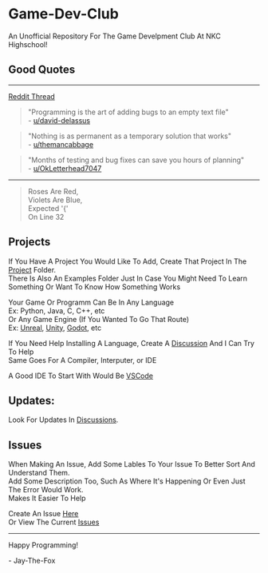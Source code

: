# Game-Dev-Club

An Unofficial Repository For The Game Develpment Club At NKC Highschool!

## Good Quotes

---

[Reddit Thread](https://www.reddit.com/r/ProgrammerHumor/comments/108auwz/guys_i_want_to_put_a_funny_programming_quote_on/)

> "Programming is the art of adding bugs to an empty text file"  
> \- [u/david-delassus](https://reddit.com/u/david-delassus)

> "Nothing is as permanent as a temporary solution that works"  
> \- [u/themancabbage](https://reddit.com/u/themancabbage)

> "Months of testing and bug fixes can save you hours of planning"  
> \- [u/OkLetterhead7047](https://reddit.com/u/u/OkLetterhead7047)

---

> Roses Are Red,  
> Violets Are Blue,  
> Expected '{'  
> On Line 32  

## Projects

If You Have A Project You Would Like To Add, Create That Project In The [Project](projects) Folder.  
There Is Also An Examples Folder Just In Case You Might Need To Learn Something Or Want To Know How Something Works

Your Game Or Programm Can Be In Any Language  
Ex: Python, Java, C, C++, etc  
Or Any Game Engine (If You Wanted To Go That Route)  
Ex: [Unreal](https://www.unrealengine.com/en-US), [Unity](https://unity.com/), [Godot](https://godotengine.org/), etc

If You Need Help Installing A Language, Create A [Discussion](https://github.com/J-The-Fox/Game-Dev-Club/discussions) And I Can Try To Help  
Same Goes For A Compiler, Interputer, or IDE

A Good IDE To Start With Would Be [VSCode](https://code.visualstudio.com/)

## Updates:

Look For Updates In [Discussions](https://github.com/J-The-Fox/Game-Dev-Club/discussions). 

## Issues

When Making An Issue, Add Some Lables To Your Issue To Better Sort And Understand Them.  
Add Some Description Too, Such As Where It's Happening Or Even Just The Error Would Work.  
Makes It Easier To Help

Create An Issue [Here](https://github.com/J-The-Fox/Game-Dev-Club/issues/new)  
Or View The Current [Issues](https://github.com/J-The-Fox/Game-Dev-Club/issues/new)

---

Happy Programming!

\- Jay-The-Fox

